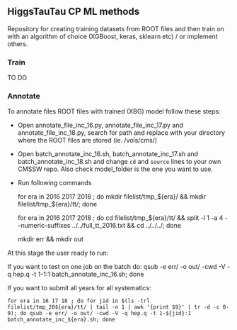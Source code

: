 ## HiggsTauTau CP ML methods
Repository for creating training datasets from ROOT files 
and then train on with an algorithm of choice (XGBoost, keras, sklearn etc) / or implement others.

### Train
TO DO

### Annotate

To annotate files ROOT files with trained (XBG) model follow these steps:

- Open annotate_file_inc_16.py, annotate_file_inc_17.py and annotate_file_inc_18.py, 
search for path and replace with your directory where the ROOT files are stored (ie. /vols/cms/)

- Open batch_annotate_inc_16.sh, batch_annotate_inc_17.sh and batch_annotate_inc_18.sh
and change `cd` and `source` lines to your own CMSSW repo. Also check model_folder 
is the one you want to use.

- Run following commands
    
    for era in 2016 2017 2018 ; do mkdir filelist/tmp_${era}/ && mkdir filelist/tmp_${era}/tt/; done

    for era in 2016 2017 2018 ; do cd filelist/tmp_${era}/tt/ && split -l 1 -a 4 --numeric-suffixes ../../full_tt_2016.txt && cd ../../../; done

    mkdir err && mkdir out

At this stage the user ready to run:

If you want to test on one job on the batch do:
    qsub -e err/ -o out/ -cwd -V -q hep.q -t 1-1:1 batch_annotate_inc_16.sh; done

If you want to submit all years for all systematics:

    for era in 16 17 18 ; do for jid in $(ls -trl filelist/tmp_20${era}/tt/ | tail -n 1 | awk '{print $9}' | tr -d -c 0-9); do qsub -e err/ -o out/ -cwd -V -q hep.q -t 1-${jid}:1 batch_annotate_inc_${era}.sh; done

